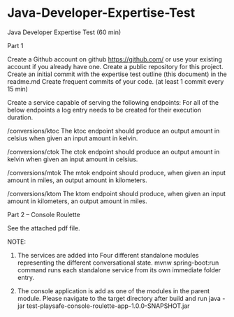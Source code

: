 # Java-Developer-Expertise-Test

Java Developer Expertise Test (60 min)

Part 1

Create a Github account  on github https://github.com/ or use your existing account if you already have one.
Create a public repository for this project.
Create an initial commit with the expertise test outline (this document)  in the readme.md
Create frequent commits of your code. (at least 1 commit every 15 min)

Create a service capable of serving the following endpoints:
For all of the below endpoints a log entry needs to be created for their execution duration.

/conversions/ktoc
The ktoc endpoint should produce an output amount in celsius when given an input amount in kelvin.

/conversions/ctok
The ctok endpoint should produce an output amount in kelvin when given an input amount in celsius.

/conversions/mtok
The mtok endpoint should produce, when given an input amount in miles, an output amount in kilometers.

/conversions/ktom
The ktom endpoint should produce, when given an input amount in kilometers, an output amount in miles.

Part 2 – Console Roulette

See the attached pdf file.

NOTE: 

1. The services are added into Four different standalone modules representing the different conversational state.
mvnw spring-boot:run command runs each standalone service from its own immediate folder entry.

2. The console application is add as one of the modules in the parent module. Please navigate to the target directory after build 
and run java -jar test-playsafe-console-roulette-app-1.0.0-SNAPSHOT.jar
